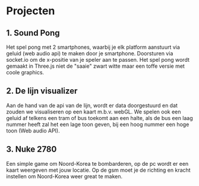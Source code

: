 # Projecten

## 1. Sound Pong

Het spel pong met 2 smartphones, waarbij je elk platform aanstuurt via geluid (web audio api) te maken door je smartphone. Doorsturen via socket.io om de x-positie van je speler aan te passen. Het spel pong wordt gemaakt in Three.js niet de "saaie" zwart witte maar een toffe versie met coole graphics.

## 2. De lijn visualizer
Aan de hand van de api van de lijn, wordt er data doorgestuurd en dat zouden we visualiseren op een kaart m.b.v. webGL. We spelen ook een geluid af telkens een tram of bus toekomt aan een halte, als de bus een laag nummer heeft zal het een lage toon geven, bij een hoog nummer een hoge toon (Web audio API).

## 3. Nuke 2780
Een simple game om Noord-Korea te bombarderen, op de pc wordt er een kaart weergeven met jouw locatie. Op de gsm moet je de richting en kracht instellen om Noord-Korea weer great te maken. 

